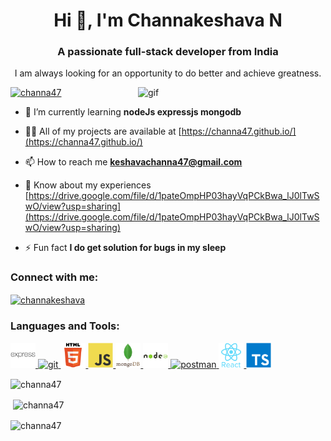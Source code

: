 
<h1 align="center">Hi 👋, I'm Channakeshava N</h1>
<h3 align="center">A passionate full-stack developer from India</h3>
<p align="center">I am always looking for an opportunity to do better and achieve greatness. </p>

<img align="right" alt="gif" width="300" src="https://www.slnsoftwares.com/images/main-slider/webdesigngif.gif" >

<p align="left"> <a href="https://github.com/ryo-ma/github-profile-trophy"><img src="https://github-profile-trophy.vercel.app/?username=channa47" alt="channa47" /></a> </p>

- 🌱 I’m currently learning **nodeJs expressjs mongodb**

- 👨‍💻 All of my projects are available at [https://channa47.github.io/](https://channa47.github.io/)

- 📫 How to reach me **keshavachanna47@gmail.com**

- 📄 Know about my experiences [https://drive.google.com/file/d/1pateOmpHP03hayVqPCkBwa_lJ0lTwSwO/view?usp=sharing](https://drive.google.com/file/d/1pateOmpHP03hayVqPCkBwa_lJ0lTwSwO/view?usp=sharing)

- ⚡ Fun fact **I do get solution for bugs in my sleep**

<h3 align="left">Connect with me:</h3>
<p align="left">
<a href="https://www.linkedin.com/in/channakeshava-n-a17aa9215" target="blank"><img align="center" src="https://raw.githubusercontent.com/rahuldkjain/github-profile-readme-generator/master/src/images/icons/Social/linked-in-alt.svg" alt="channakeshava" height="30" width="40" /></a>
</p>

<h3 align="left">Languages and Tools:</h3>
<p align="left"> <a href="https://expressjs.com" target="_blank" rel="noreferrer"> <img src="https://raw.githubusercontent.com/devicons/devicon/master/icons/express/express-original-wordmark.svg" alt="express" width="40" height="40"/> </a> <a href="https://git-scm.com/" target="_blank" rel="noreferrer"> <img src="https://www.vectorlogo.zone/logos/git-scm/git-scm-icon.svg" alt="git" width="40" height="40"/> </a> <a href="https://www.w3.org/html/" target="_blank" rel="noreferrer"> <img src="https://raw.githubusercontent.com/devicons/devicon/master/icons/html5/html5-original-wordmark.svg" alt="html5" width="40" height="40"/> </a> <a href="https://developer.mozilla.org/en-US/docs/Web/JavaScript" target="_blank" rel="noreferrer"> <img src="https://raw.githubusercontent.com/devicons/devicon/master/icons/javascript/javascript-original.svg" alt="javascript" width="40" height="40"/> </a> <a href="https://www.mongodb.com/" target="_blank" rel="noreferrer"> <img src="https://raw.githubusercontent.com/devicons/devicon/master/icons/mongodb/mongodb-original-wordmark.svg" alt="mongodb" width="40" height="40"/> </a> <a href="https://nodejs.org" target="_blank" rel="noreferrer"> <img src="https://raw.githubusercontent.com/devicons/devicon/master/icons/nodejs/nodejs-original-wordmark.svg" alt="nodejs" width="40" height="40"/> </a> <a href="https://postman.com" target="_blank" rel="noreferrer"> <img src="https://www.vectorlogo.zone/logos/getpostman/getpostman-icon.svg" alt="postman" width="40" height="40"/> </a> <a href="https://reactjs.org/" target="_blank" rel="noreferrer"> <img src="https://raw.githubusercontent.com/devicons/devicon/master/icons/react/react-original-wordmark.svg" alt="react" width="40" height="40"/> </a> <a href="https://www.typescriptlang.org/" target="_blank" rel="noreferrer"> <img src="https://raw.githubusercontent.com/devicons/devicon/master/icons/typescript/typescript-original.svg" alt="typescript" width="40" height="40"/> </a> </p>

<p><img align="center" src="https://github-readme-stats.vercel.app/api/top-langs?username=channa47&show_icons=true&locale=en&layout=compact" alt="channa47" /></p>

<p>&nbsp;<img align="center" src="https://github-readme-stats.vercel.app/api?username=channa47&show_icons=true&locale=en" alt="channa47" /></p>

<p><img align="center" src="https://github-readme-streak-stats.herokuapp.com/?user=channa47&" alt="channa47" /></p>

